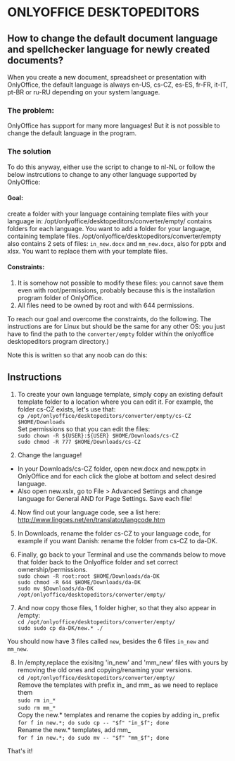 # ONLYOFFICE DESKTOPEDITORS
## How to change the default document language and spellchecker language for newly created documents?
When you create a new document, spreadsheet or presentation with OnlyOffice, the default language is always en-US, cs-CZ, es-ES, fr-FR, it-IT, pt-BR or ru-RU depending on your system language.

### The problem:
OnlyOffice has support for many more languages! But it is not possible to change the default language in the program.

### The solution
To do this anyway, either use the script to change to nl-NL or follow the below instrcutions to change to any other language supported by OnlyOffice:

#### Goal: 
create a folder with your language containing template files with your language in: 
/opt/onlyoffice/desktopeditors/converter/empty/ contains folders for each language. You want to add a folder for your language, containing template files.
/opt/onlyoffice/desktopeditors/converter/empty also contains 2 sets of files: `in_new.docx` and `mm_new.docx`, also for pptx and xlsx. You want to replace them with your template files.

#### Constraints:
1. It is somehow not possible to modify these files: you cannot save them even with root/permissions, probably because this is the installation program folder of OnlyOffice.
2. All files need to be owned by root and with 644 permissions. 

To reach our goal and overcome the constraints, do the following. The instructions are for Linux but should be the same for any other OS: you just have to find the path to the `converter/empty` folder within the onlyoffice desktopeditors program directory.)

Note this is written so that any noob can do this:
## Instructions

1. To create your own language template, simply copy an existing default template folder to a location where you can edit it. For example, the folder cs-CZ exists, let's use that: \
`cp /opt/onlyoffice/desktopeditors/converter/empty/cs-CZ $HOME/Downloads`\
Set permissions so that you can edit the files: \
`sudo chown -R ${USER}:${USER} $HOME/Downloads/cs-CZ` \
`sudo chmod -R 777 $HOME/Downloads/cs-CZ`  

3. Change the language!
- In your Downloads/cs-CZ folder, open new.docx and new.pptx in OnlyOffice and for each click the globe at bottom and select desired language.
- Also open new.xslx, go to File > Advanced Settings and change language for General AND for Page Settings. 
Save each file! 

4. Now find out your language code, see a list here: http://www.lingoes.net/en/translator/langcode.htm

5. In Downloads, rename the folder cs-CZ to your language code, for example if you want Danish: rename the folder from cs-CZ to da-DK.

6. Finally, go back to your Terminal and use the commands below to move that folder back to the Onlyoffice folder and set correct ownership/permissions. \
`sudo chown -R root:root $HOME/Downloads/da-DK` \
`sudo chmod -R 644 $HOME/Downloads/da-DK` \
`sudo mv $Downloads/da-DK /opt/onlyoffice/desktopeditors/converter/empty/`  

7. And now copy those files, 1 folder higher, so that they also appear in /empty: \
`cd /opt/onlyoffice/desktopeditors/converter/empty/` \
`sudo sudo cp da-DK/new.* ./`

You should now have 3 files called `new`, besides the 6 files `in_new` and `mm_new`. 

8. In /empty,replace the exisitng 'in_new' and 'mm_new' files with yours by removing the old ones and copying/renaming your versions. \
`cd /opt/onlyoffice/desktopeditors/converter/empty/`  \
Remove the templates with prefix in_ and mm_ as we need to replace them \
`sudo rm in_*` \
`sudo rm mm_*` \
Copy the new.* templates and rename the copies by adding in_ prefix \
`for f in new.*; do sudo cp -- "$f" "in_$f"; done` \
Rename the new.* templates, add mm_ \
`for f in new.*; do sudo mv -- "$f" "mm_$f"; done`

That's it!
